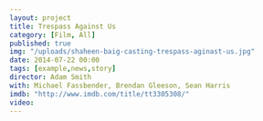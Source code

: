 ```yaml
---
layout: project
title: Trespass Against Us
category: [Film, All]
published: true
img: "/uploads/shaheen-baig-casting-trespass-aginast-us.jpg"
date: 2014-07-22 00:00
tags: [example,news,story]
director: Adam Smith
with: Michael Fassbender, Brendan Gleeson, Sean Harris
imdb: "http://www.imdb.com/title/tt3305308/"
video: 
---
```



